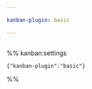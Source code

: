 ```yaml
---

kanban-plugin: basic

---
```


## 



## 





%% kanban:settings
```
{"kanban-plugin":"basic"}
```
%%